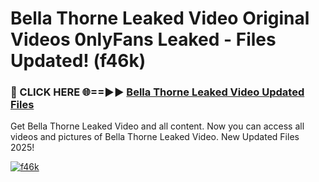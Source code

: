 # Bella Thorne Leaked Video Original Videos 0nlyFans Leaked - Files Updated! (f46k)

<h3>🔴 CLICK HERE 🌐==►► <a href="https://tinyurl.com/3hn5wdd3" rel="nofollow">Bella Thorne Leaked Video Updated Files</a></h3>

Get Bella Thorne Leaked Video and all content. Now you can access all videos and pictures of Bella Thorne Leaked Video. New Updated Files 2025!

[![f46k](https://i.imgur.com/4HnBqBT.gif)](https://tinyurl.com/3hn5wdd3)
